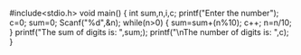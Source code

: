 #include<stdio.h>
void main()
{
  int sum,n,i,c;
  printf("Enter the number");
  c=0;
  sum=0;
  Scanf("%d",&n);
  while(n>0)
  {
    sum=sum+(n%10);
    c++;
    n=n/10;
  }
  printf("The sum of digits is: ",sum;);
  printf("\nThe number of digits is: ",c);
}
